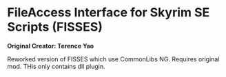 # FileAccess Interface for Skyrim SE Scripts (FISSES)
**Original Creator: Terence Yao**

Reworked version of FISSES which use CommonLibs NG. Requires original mod. THis only contains dll plugin.

